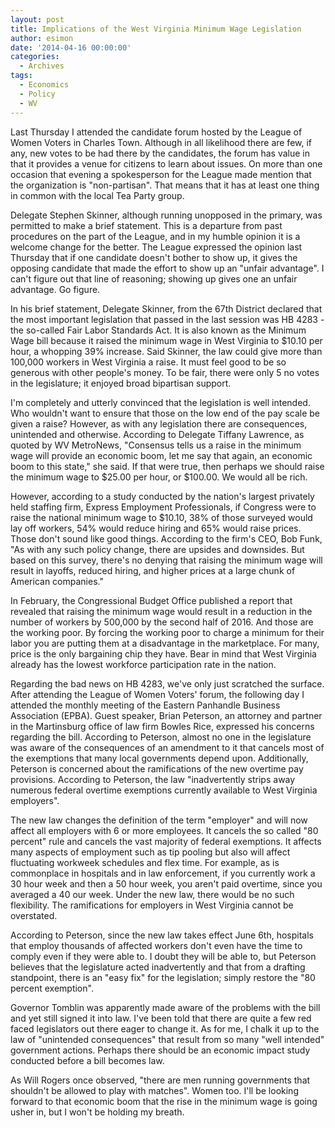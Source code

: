 ```yaml
---
layout: post
title: Implications of the West Virginia Minimum Wage Legislation
author: esimon
date: '2014-04-16 00:00:00'
categories:
  - Archives
tags:
  - Economics
  - Policy
  - WV
---
```

Last Thursday I attended the candidate forum hosted by the League of Women Voters in Charles Town. Although in all likelihood there are few, if any, new votes to be had there by the candidates, the forum has value in that it provides a venue for citizens to learn about issues. On more than one occasion that evening a spokesperson for the League made mention that the organization is "non-partisan". That means that it has at least one thing in common with the local Tea Party group. 

Delegate Stephen Skinner, although running unopposed in the primary, was permitted to make a brief statement. This is a departure from past procedures on the part of the League, and in my humble opinion it is a welcome change for the better. The League expressed the opinion last Thursday that if one candidate doesn't bother to show up, it gives the opposing candidate that made the effort to show up an "unfair advantage". I can't figure out that line of reasoning; showing up gives one an unfair advantage. Go figure. 

In his brief statement, Delegate Skinner, from the 67th District declared that the most important legislation that passed in the last session was HB 4283 - the so-called Fair Labor Standards Act. It is also known as the Minimum Wage bill because it raised the minimum wage in West Virginia to $10.10 per hour, a whopping 39% increase. Said Skinner, the law could give more than 100,000 workers in West Virginia a raise. It must feel good to be so generous with other people's money. To be fair, there were only 5 no votes in the legislature; it enjoyed broad bipartisan support. 

I'm completely and utterly convinced that the legislation is well intended. Who wouldn't want to ensure that those on the low end of the pay scale be given a raise? However, as with any legislation there are consequences, unintended and otherwise. According to Delegate Tiffany Lawrence, as quoted by WV MetroNews, "Consensus tells us a raise in the minimum wage will provide an economic boom, let me say that again, an economic boom to this state," she said. If that were true, then perhaps we should raise the minimum wage to $25.00 per hour, or $100.00. We would all be rich. 

However, according to a study conducted by the nation's largest privately held staffing firm, Express Employment Professionals, if Congress were to raise the national minimum wage to $10.10, 38% of those surveyed would lay off workers, 54% would reduce hiring and 65% would raise prices. Those don't sound like good things. According to the firm's CEO, Bob Funk, "As with any such policy change, there are upsides and downsides. But based on this survey, there's no denying that raising the minimum wage will result in layoffs, reduced hiring, and higher prices at a large chunk of American companies."

In February, the Congressional Budget Office published a report that revealed that raising the minimum wage would result in a reduction in the number of workers by 500,000 by the second half of 2016. And those are the working poor. By forcing the working poor to charge a minimum for their labor you are putting them at a disadvantage in the marketplace. For many, price is the only bargaining chip they have. Bear in mind that West Virginia already has the lowest workforce participation rate in the nation.

Regarding the bad news on HB 4283, we've only just scratched the surface. After attending the League of Women Voters' forum, the following day I attended the monthly meeting of the Eastern Panhandle Business Association (EPBA). Guest speaker, Brian Peterson, an attorney and partner in the Martinsburg office of law firm Bowles Rice, expressed his concerns regarding the bill. According to Peterson, almost no one in the legislature was aware of the consequences of an amendment to it that cancels most of the exemptions that many local governments depend upon. Additionally, Peterson is concerned about the ramifications of the new overtime pay provisions. According to Peterson, the law "inadvertently strips away numerous federal overtime exemptions currently available to West Virginia employers". 

The new law changes the definition of the term "employer" and will now affect all employers with 6 or more employees. It cancels the so called "80 percent" rule and cancels the vast majority of federal exemptions. It affects many aspects of employment such as tip pooling but also will affect fluctuating workweek schedules and flex time. For example, as is commonplace in hospitals and in law enforcement, if you currently work a 30 hour week and then a 50 hour week, you aren't paid overtime, since you averaged a 40 our week. Under the new law, there would be no such flexibility. The ramifications for employers in West Virginia cannot be overstated. 

According to Peterson, since the new law takes effect June 6th, hospitals that employ thousands of affected workers don't even have the time to comply even if they were able to. I doubt they will be able to, but Peterson believes that the legislature acted inadvertently and that from a drafting standpoint, there is an "easy fix" for the legislation; simply restore the "80 percent exemption". 

Governor Tomblin was apparently made aware of the problems with the bill and yet still signed it into law. I've been told that there are quite a few red faced legislators out there eager to change it. As for me, I chalk it up to the law of "unintended consequences" that result from so many "well intended" government actions. Perhaps there should be an economic impact study conducted before a bill becomes law. 

As Will Rogers once observed, "there are men running governments that shouldn't be allowed to play with matches". Women too. I'll be looking forward to that economic boom that the rise in the minimum wage is going usher in, but I won't be holding my breath. 

